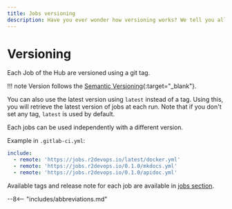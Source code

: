 ```yaml
---
title: Jobs versioning
description: Have you ever wonder how versioning works? We tell you all! You will understand what latest means and how to include properly a job in your CI/CD pipeline.
---
```


# Versioning

Each Job of the Hub are versioned using a git tag.

!!! note
    Version follows the [Semantic Versioning](https://semver.org/){:target="_blank"}.

You can also use the latest version using `latest` instead of a tag. Using
this, you will retrieve the latest version of jobs at each run. Note that if
you don't set any tag, `latest` is used by default.

Each jobs can be used independently with a different version.

Example in `.gitlab-ci.yml`:

```yaml
include:
  - remote: 'https://jobs.r2devops.io/latest/docker.yml'
  - remote: 'https://jobs.r2devops.io/0.1.0/mkdocs.yml'
  - remote: 'https://jobs.r2devops.io/0.1.0/apidoc.yml'
```

Available tags and release note for each job are available in [jobs section](/jobs/).

--8<-- "includes/abbreviations.md"
